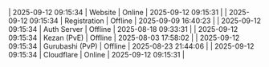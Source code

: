 | 2025-09-12 09:15:34 | Website | Online | 2025-09-12 09:15:31 |
| 2025-09-12 09:15:34 | Registration | Offline | 2025-09-09 16:40:23 |
| 2025-09-12 09:15:34 | Auth Server | Offline | 2025-08-18 09:33:31 |
| 2025-09-12 09:15:34 | Kezan (PvE) | Offline | 2025-08-03 17:58:02 |
| 2025-09-12 09:15:34 | Gurubashi (PvP) | Offline | 2025-08-23 21:44:06 |
| 2025-09-12 09:15:34 | Cloudflare | Online | 2025-09-12 09:15:31 |
